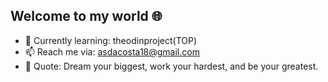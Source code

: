 ## Welcome to my world :globe_with_meridians:


- 🌱 Currently learning: theodinproject(TOP)
- 📫 Reach me via: asdacosta18@gmail.com 
- :scroll: Quote: Dream your biggest, work your hardest, and be your greatest.
